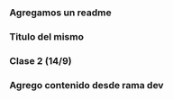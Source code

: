 ### Agregamos un readme

### Titulo del mismo

### Clase 2 (14/9)

### Agrego contenido desde rama dev